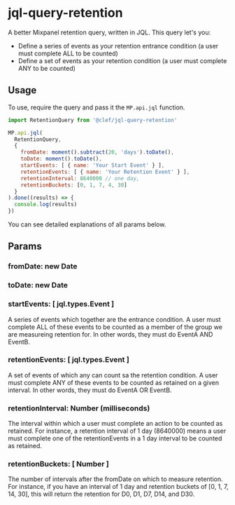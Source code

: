 # jql-query-retention

A better Mixpanel retention query, written in JQL. This query let's you:

* Define a series of events as your retention entrance condition (a user must complete ALL to be counted)
* Define a set of events as your retention condition (a user must complete ANY to be counted)

## Usage

To use, require the query and pass it the `MP.api.jql` function.

```javascript
import RetentionQuery from '@clef/jql-query-retention'

MP.api.jql(
  RetentionQuery,
  {
    fromDate: moment().subtract(20, 'days').toDate(),
    toDate: moment().toDate(),
    startEvents: [ { name: 'Your Start Event' } ],
    retentionEvents: [ { name: 'Your Retention Event' } ],
    retentionInterval: 8640000 // one day,
    retentionBuckets: [0, 1, 7, 4, 30]
  }
).done((results) => {
  console.log(results)
})
```

You can see detailed explanations of all params below.

## Params

### fromDate: new Date
### toDate: new Date
### startEvents: [ jql.types.Event ]

A series of events which together are the entrance condition. A
user must complete ALL of these events to be counted as a member
of the group we are measureing retention for. In other words,
they must do EventA AND EventB.

### retentionEvents: [ jql.types.Event ]

A set of events of which any can count sa the retention condition.
A user must complete ANY of these events to be counted
as retained on a given interval. In other words, they must do
EventA OR EventB.

### retentionInterval: Number (milliseconds)

The interval within which a user must complete an action to be
counted as retained. For instance, a retention interval of
1 day (8640000) means a user must complete one of the retentionEvents
in a 1 day interval to be counted as retained.

### retentionBuckets: [ Number ]

The number of intervals after the fromDate on which to measure retention.
For instance, if you have an interval of 1 day and retention buckets of
[0, 1, 7, 14, 30], this will return the retention for D0, D1, D7, D14,
and D30.
